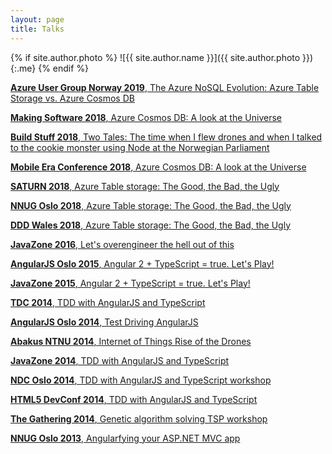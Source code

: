 ```yaml
---
layout: page
title: Talks
---
```


{% if site.author.photo %}
  ![{{ site.author.name }}]({{ site.author.photo }}){:.me}
{% endif %}

[**Azure User Group Norway 2019**, The Azure NoSQL Evolution: Azure Table Storage vs. Azure Cosmos DB](https://www.meetup.com/Azure-User-Group-Norway/events/256740919/)

[**Making Software 2018**, Azure Cosmos DB: A look at the Universe](https://www.youtube.com/watch?v=Jk2P8fMAVWg&t=630s)

[**Build Stuff 2018**, Two Tales: The time when I flew drones and when I talked to the cookie monster using Node at the Norwegian Parliament](https://www.buildstuff.lt/)

[**Mobile Era Conference 2018**, Azure Cosmos DB: A look at the Universe](https://vimeo.com/299673609)

[**SATURN 2018**, Azure Table storage: The Good, the Bad, the Ugly](https://www.youtube.com/watch?v=hzigexekC9s)

[**NNUG Oslo 2018**, Azure Table storage: The Good, the Bad, the Ugly](https://vimeo.com/266489306)

[**DDD Wales 2018**, Azure Table storage: The Good, the Bad, the Ugly](https://www.dddwales.com/)

[**JavaZone 2016**, Let's overengineer the hell out of this](https://vimeo.com/182058460)

[**AngularJS Oslo 2015**, Angular 2 + TypeScript = true. Let's Play!](https://vimeo.com/139748385)

[**JavaZone 2015**, Angular 2 + TypeScript = true. Let's Play!](https://2015.javazone.no/details.html?talk=acebf1e3eee01e898dce83500151c00ddf734eafe9fc17721f550477890791dd)

[**TDC 2014**, TDD with AngularJS and TypeScript](https://vimeo.com/113368071)

[**AngularJS Oslo 2014**, Test Driving AngularJS](https://vimeo.com/109831868)

[**Abakus NTNU 2014**, Internet of Things Rise of the Drones](https://abakus.no/events/1405)

[**JavaZone 2014**, TDD with AngularJS and TypeScript](https://2014.javazone.no/presentation.html?id=e72daf93)

[**NDC Oslo 2014**, TDD with AngularJS and TypeScript workshop](https://ndcoslo.com/)

[**HTML5 DevConf 2014**, TDD with AngularJS and TypeScript](https://www.youtube.com/watch?v=1_7OUwvHsPI)

[**The Gathering 2014**, Genetic algorithm solving TSP workshop](https://www.gathering.org/tg14/live/#!/schedule)

[**NNUG Oslo 2013**, Angularfying your ASP.NET MVC app](https://www.meetup.com/nnugoslo/events/146021102/)
